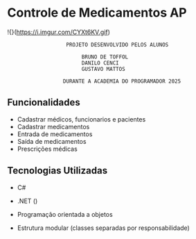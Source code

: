 # Controle de Medicamentos AP

!{}(https://i.imgur.com/CYXt6KV.gif)

````
				   PROJETO DESENVOLVIDO PELOS ALUNOS
						
						BRUNO DE TOFFOL
						DANILO CENCI
						GUSTAVO MATTOS

				  DURANTE A ACADEMIA DO PROGRAMADOR 2025
````

## Funcionalidades

- Cadastrar médicos, funcionarios e pacientes
- Cadastrar medicamentos
- Entrada de medicamentos
- Saída de medicamentos
- Prescrições médicas

## Tecnologias Utilizadas
- C#

- .NET ()

- Programação orientada a objetos

- Estrutura modular (classes separadas por responsabilidade)

